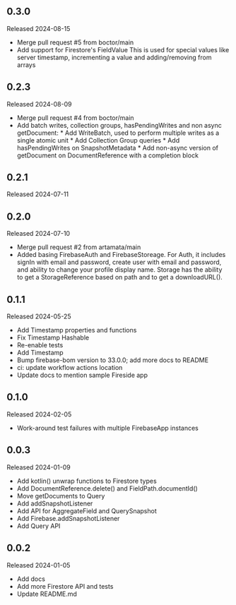 ## 0.3.0

Released 2024-08-15

  - Merge pull request #5 from boctor/main
  - Add support for Firestore's FieldValue This is used for special values like server timestamp, incrementing a value and adding/removing from arrays

## 0.2.3

Released 2024-08-09

  - Merge pull request #4 from boctor/main
  - Add batch writes, collection groups, hasPendingWrites and non async getDocument: * Add WriteBatch, used to perform multiple writes as a single atomic unit * Add Collection Group queries * Add hasPendingWrites on SnapshotMetadata * Add non-async version of getDocument on DocumentReference with a completion block

## 0.2.1

Released 2024-07-11


## 0.2.0

Released 2024-07-10

  - Merge pull request #2 from artamata/main
  - Added basing FirebaseAuth and FirebaseStoreage. For Auth, it includes signIn with email and password, create user with email and password, and ability to change your profile display name. Storage has the ability to get a StorageReference based on path and to get a downloadURL().

## 0.1.1

Released 2024-05-25

  - Add Timestamp properties and functions
  - Fix Timestamp Hashable
  - Re-enable tests
  - Add Timestamp
  - Bump firebase-bom version to 33.0.0; add more docs to README
  - ci: update workflow actions location
  - Update docs to mention sample Fireside app

## 0.1.0

Released 2024-02-05

  - Work-around test failures with multiple FirebaseApp instances

## 0.0.3

Released 2024-01-09

  - Add kotlin() unwrap functions to Firestore types
  - Add DocumentReference.delete() and FieldPath.documentId()
  - Move getDocuments to Query
  - Add addSnapshotListener
  - Add API for AggregateField and QuerySnapshot
  - Add Firebase.addSnapshotListener
  - Add Query API

## 0.0.2

Released 2024-01-05

  - Add docs
  - Add more Firestore API and tests
  - Update README.md

